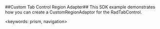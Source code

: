 ##Custom Tab Control Region Adapter##
This SDK example demonstrates how you can create a CustomRegionAdaptor for the RadTabControl.

<keywords: prism, navigation>